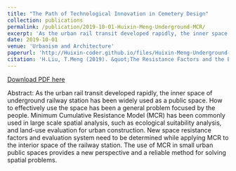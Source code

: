 ```yaml
---
title: "The Path of Technological Innovation in Cemetery Design"
collection: publications
permalink: /publication/2019-10-01-Huixin-Meng-Underground-MCR/
excerpt: 'As the urban rail transit developed rapidly, the inner space of underground railway station has been widely used as a public space. How to effectively use the space has been a general problem focused by the people. Minimum Cumulative Resistance Model (MCR) has been commonly used in large scale spatial analysis, such as ecological suitability analysis, and land-use evaluation for urban construction. '
date: 2019-10-01
venue: 'Urbanism and Architecture'
paperurl: 'http://Huixin-coder.github.io/files/Huixin-Meng-Underground-MCR.pdf'
citation: 'H.Liu, T.Meng (2019). &quot;The Resistance Factors and the Evaluation System in the Interior Spaces of Railway Station.&quot; Urbanism and Architecture. (29).'
---
```


<a href='http://Huixin-coder.github.io/files/Huixin-Meng-Technological-Innovatioin-Cemetery.pdf'>Download PDF here</a>

Abstract: As the urban rail transit developed rapidly, the inner space of underground railway station has been widely used as a public space. How to effectively use the space has been a general problem focused by the people. Minimum Cumulative Resistance Model (MCR) has been commonly used in large scale spatial analysis, such as ecological suitability analysis, and land-use evaluation for urban construction. New space resistance factors and evaluation system need to be determined while applying MCR to the interior space of the railway station. The use of MCR in small urban public spaces provides a new perspective and a reliable method for solving spatial problems.
